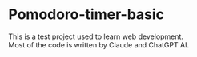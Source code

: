 # Pomodoro-timer-basic
This is a test project used to learn web development.  
Most of the code is written by Claude and ChatGPT AI.